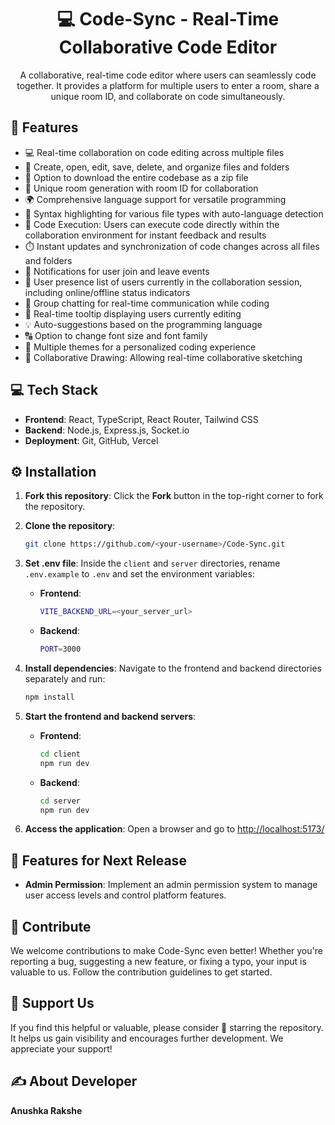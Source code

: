 <h1 align="center">💻 Code-Sync - Real-Time Collaborative Code Editor</h1>
<p align="center">A collaborative, real-time code editor where users can seamlessly code together. It provides a platform for multiple users to enter a room, share a unique room ID, and collaborate on code simultaneously.</p>




## 🔮 Features
- 💻 Real-time collaboration on code editing across multiple files
- 📁 Create, open, edit, save, delete, and organize files and folders
- 💾 Option to download the entire codebase as a zip file
- 🚀 Unique room generation with room ID for collaboration
- 🌍 Comprehensive language support for versatile programming
- 🌈 Syntax highlighting for various file types with auto-language detection
- 🚀 Code Execution: Users can execute code directly within the collaboration environment for instant feedback and results
- ⏱️ Instant updates and synchronization of code changes across all files and folders
- 📣 Notifications for user join and leave events
- 👥 User presence list of users currently in the collaboration session, including online/offline status indicators
- 💬 Group chatting for real-time communication while coding
- 🎩 Real-time tooltip displaying users currently editing
- 💡 Auto-suggestions based on the programming language
- 🔠 Option to change font size and font family
- 🎨 Multiple themes for a personalized coding experience
- 🎨 Collaborative Drawing: Allowing real-time collaborative sketching


## 💻 Tech Stack
- **Frontend**: React, TypeScript, React Router, Tailwind CSS
- **Backend**: Node.js, Express.js, Socket.io
- **Deployment**: Git, GitHub, Vercel

## ⚙️ Installation

1. **Fork this repository**: Click the **Fork** button in the top-right corner to fork the repository.

2. **Clone the repository**:
   ```bash
   git clone https://github.com/<your-username>/Code-Sync.git
   ```

3. **Set .env file**: Inside the `client` and `server` directories, rename `.env.example` to `.env` and set the environment variables:
   - **Frontend**:
     ```bash
     VITE_BACKEND_URL=<your_server_url>
     ```
   - **Backend**:
     ```bash
     PORT=3000
     ```

4. **Install dependencies**: Navigate to the frontend and backend directories separately and run:
   ```bash
   npm install
   ```

5. **Start the frontend and backend servers**:
   - **Frontend**:
     ```bash
     cd client
     npm run dev
     ```
   - **Backend**:
     ```bash
     cd server
     npm run dev
     ```

6. **Access the application**: Open a browser and go to [http://localhost:5173/](http://localhost:5173/)

## 🔮 Features for Next Release
- **Admin Permission**: Implement an admin permission system to manage user access levels and control platform features.

## 🤝 Contribute
We welcome contributions to make Code-Sync even better! Whether you're reporting a bug, suggesting a new feature, or fixing a typo, your input is valuable to us. Follow the contribution guidelines to get started.

## 🌟 Support Us
If you find this helpful or valuable, please consider 🌟 starring the repository. It helps us gain visibility and encourages further development. We appreciate your support!


## ✍️ About Developer
**Anushka Rakshe**


